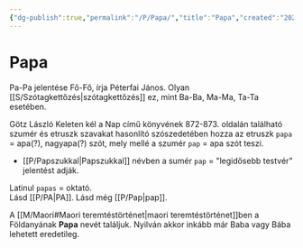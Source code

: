 ```yaml
---
{"dg-publish":true,"permalink":"/P/Papa/","title":"Papa","created":"2023-10-26T02:57","updated":"2025-02-23T01:46:15Z"}
---
```



# Papa

Pa-Pa jelentése Fő-Fő, írja Péterfai János. Olyan [[S/Szótagkettőzés\|szótagkettőzés]] ez, mint Ba-Ba, Ma-Ma, Ta-Ta esetében.  

Götz László Keleten kél a Nap című könyvének 872-873. oldalán található szumér és etruszk szavakat hasonlító szószedetében hozza az etruszk `papa` = apa(?), nagyapa(?) szót, mely mellé a szumér `pap` = apa szót teszi.  
- [[P/Papszukkal\|Papszukkal]] névben a sumér `pap` = "legidősebb testvér" jelentést adják.

Latinul `papas` = oktató.  
Lásd [[P/PA\|PA]]. Lásd még [[P/Pap\|pap]].  

A [[M/Maori#Maori teremtéstörténet\|maori teremtéstörténet]]ben a Földanyának **Papa** nevét találjuk. Nyilván akkor inkább már Baba vagy Bába lehetett eredetileg.  